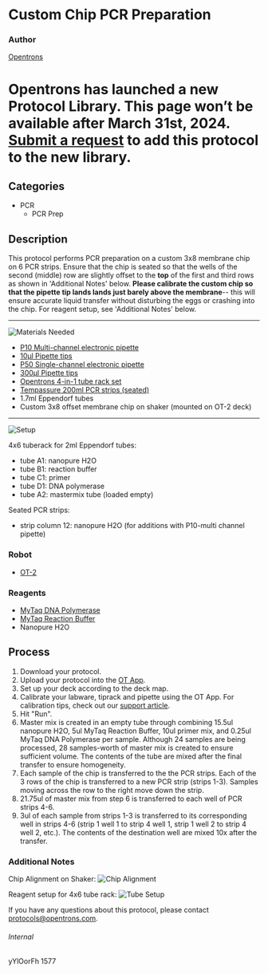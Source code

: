 # Custom Chip PCR Preparation

### Author
[Opentrons](http://www.opentrons.com/)


# Opentrons has launched a new Protocol Library. This page won’t be available after March 31st, 2024. [Submit a request](https://docs.google.com/forms/d/e/1FAIpQLSdYYp9QCKow4nn0KlCVsMS3HX0eJ0N9O7-erajKvcpT0lWbSg/viewform) to add this protocol to the new library.

## Categories
* PCR
	* PCR Prep

## Description
This protocol performs PCR preparation on a custom 3x8 membrane chip on 6 PCR strips. Ensure that the chip is seated so that the wells of the second (middle) row are slightly offset to the **top** of the first and third rows as shown in 'Additional Notes' below. **Please calibrate the custom chip so that the pipette tip lands lands just barely above the membrane**-- this will ensure accurate liquid transfer without disturbing the eggs or crashing into the chip. For reagent setup, see 'Additional Notes' below.

---

![Materials Needed](https://s3.amazonaws.com/opentrons-protocol-library-website/custom-README-images/001-General+Headings/materials.png)

* [P10 Multi-channel electronic pipette](https://shop.opentrons.com/collections/ot-2-pipettes/products/single-channel-electronic-pipette?variant=5978967113757)
* [10µl Pipette tips](https://shop.opentrons.com/collections/opentrons-tips/products/opentrons-10ul-tips)
* [P50 Single-channel electronic pipette](https://shop.opentrons.com/collections/ot-2-pipettes/products/single-channel-electronic-pipette?variant=5984549077021)
* [300µl Pipette tips](https://shop.opentrons.com/collections/opentrons-tips/products/opentrons-300ul-tips)
* [Opentrons 4-in-1 tube rack set](https://shop.opentrons.com/collections/racks-and-adapters/products/tube-rack-set-1)
* [Tempassure 200ml PCR strips (seated)](https://www.usascientific.com/0.2ml-flex-free-pcr-8-tube-attached-clear-flat-caps.aspx)
* 1.7ml Eppendorf tubes
* Custom 3x8 offset membrane chip on shaker (mounted on OT-2 deck)

---
![Setup](https://s3.amazonaws.com/opentrons-protocol-library-website/custom-README-images/001-General+Headings/Setup.png)

4x6 tuberack for 2ml Eppendorf tubes:
* tube A1: nanopure H2O
* tube B1: reaction buffer
* tube C1: primer
* tube D1: DNA polymerase
* tube A2: mastermix tube (loaded empty)

Seated PCR strips:
* strip column 12: nanopure H2O (for additions with P10-multi channel pipette)

### Robot
* [OT-2](https://opentrons.com/ot-2)

### Reagents
* [MyTaq DNA Polymerase](https://www.bioline.com/us/mytaq-dna-polymerase.html)
* [MyTaq Reaction Buffer](https://www.bioline.com/us/mytaq-dna-polymerase.html)
* Nanopure H2O

## Process
1. Download your protocol.
2. Upload your protocol into the [OT App](https://opentrons.com/ot-app).
3. Set up your deck according to the deck map.
4. Calibrate your labware, tiprack and pipette using the OT App. For calibration tips, check out our [support article](https://support.opentrons.com/ot-2/getting-started-software-setup/deck-calibration).
5. Hit "Run".
6. Master mix is created in an empty tube through combining 15.5ul nanopure H2O, 5ul MyTaq Reaction Buffer, 10ul primer mix, and 0.25ul MyTaq DNA Polymerase per sample. Although 24 samples are being processed, 28 samples-worth of master mix is created to ensure sufficient volume. The contents of the tube are mixed after the final transfer to ensure homogeneity.
7. Each sample of the chip is transferred to the the PCR strips. Each of the 3 rows of the chip is transferred to a new PCR strip (strips 1-3). Samples moving across the row to the right move down the strip.
8. 21.75ul of master mix from step 6 is transferred to each well of PCR strips 4-6.
9. 3ul of each sample from strips 1-3 is transferred to its corresponding well in strips 4-6 (strip 1 well 1 to strip 4 well 1, strip 1 well 2 to strip 4 well 2, etc.). The contents of the destination well are mixed 10x after the transfer.

### Additional Notes
Chip Alignment on Shaker:
![Chip Alignment](https://opentrons-protocol-library-website.s3.amazonaws.com/custom-README-images/1577/chip2.png)

Reagent setup for 4x6 tube rack:
![Tube Setup](https://s3.amazonaws.com/opentrons-protocol-library-website/custom-README-images/1577/tube_setup.png)

If you have any questions about this protocol, please contact protocols@opentrons.com.

###### Internal
yYlOorFh
1577
